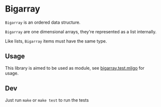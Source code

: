 # Bigarray

`Bigarray` is an ordered data structure.  

`Bigarray` are one dimensional arrays, they're represented as a list internally.

Like lists, `Bigarray` items must have the same type.

## Usage

This library is aimed to be used as module,
see [bigarray.test.mligo](./test/bigarray.test.mligo) for usage.

## Dev

Just run `make` or `make test` to run the tests
